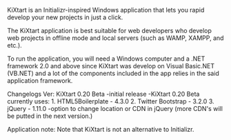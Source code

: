 KiXtart is an Initializr-inspired Windows application that lets you rapid develop your new projects in just a click. 

The KiXtart application is best suitable for web developers who develop web projects in offline mode and local servers (such as WAMP, XAMPP, and etc.).

To run the application, you will need a Windows computer and a .NET framework 2.0 and above since KiXtart was develop on Visual Basic.NET (VB.NET) and a lot of the components included in the app relies in the said application framework. 

Changelogs 
Ver: KiXtart 0.20 Beta
	-initial release
	-KiXtart 0.20 Beta currently uses:
		1. HTML5Boilerplate - 4.3.0
		2. Twitter Bootstrap - 3.2.0
		3. jQuery - 1.11.0
	-option to change location or CDN in jQuery (more CDN's will be putted in the next version.)

Application note: Note that KiXtart is not an alternative to Initializr.
